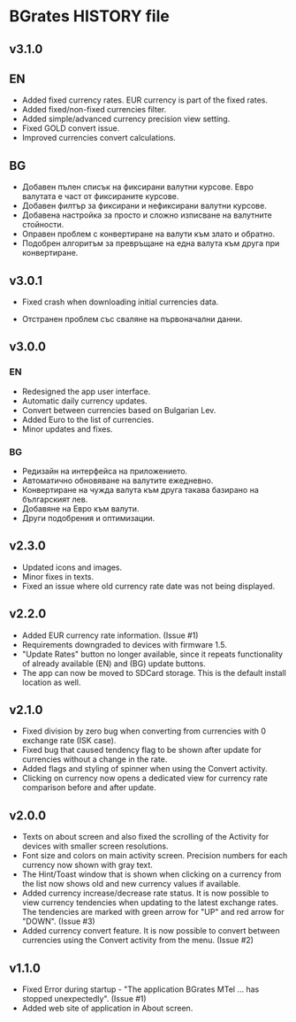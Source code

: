 BGrates HISTORY file
=====================

## v3.1.0

## EN

  * Added fixed currency rates. EUR currency is part of the fixed rates.
  * Added fixed/non-fixed currencies filter.
  * Added simple/advanced currency precision view setting.
  * Fixed GOLD convert issue.
  * Improved currencies convert calculations.

## BG

  * Добавен пълен списък на фиксирани валутни курсове. Eвро валутата е част от фиксираните курсове.
  * Добавен филтър за фиксирани и нефиксирани валутни курсове.
  * Добавена настройка за просто и сложно изписване на валутните стойности.
  * Оправен проблем с конвертиране на валути към злато и обратно.
  * Подобрен алгоритъм за превръщане на една валута към друга при конвертиране.

## v3.0.1

  * Fixed crash when downloading initial currencies data.

  * Отстранен проблем със сваляне на първоначални данни.

## v3.0.0

### EN

  * Redesigned the app user interface.
  * Automatic daily currency updates.
  * Convert between currencies based on Bulgarian Lev.
  * Added Euro to the list of currencies.
  * Minor updates and fixes.
  
### BG

  * Редизайн на интерфейса на приложението.
  * Автоматично обновяване на валутите ежедневно.
  * Конвертиране на чужда валута към друга такава базирано на българският лев.
  * Добавяне на Евро към валути.
  * Други подобрения и оптимизации.
  

## v2.3.0

  * Updated icons and images. 
  * Minor fixes in texts.
  * Fixed an issue where old currency rate date was not being displayed.

## v2.2.0

  * Added EUR currency rate information. (Issue #1)
  * Requirements downgraded to devices with firmware 1.5.  
  * "Update Rates" button no longer available, since it repeats functionality of already available (EN) and (BG) update buttons.
  * The app can now be moved to SDCard storage. This is the default install location as well.

## v2.1.0

  * Fixed division by zero bug when converting from currencies with 0 exchange rate (ISK case).
  * Fixed bug that caused tendency flag to be shown after update for currencies without a change in the rate.
  * Added flags and styling of spinner when using the Convert activity.
  * Clicking on currency now opens a dedicated view for currency rate comparison before and after update. 
  
## v2.0.0

  * Texts on about screen and also fixed the scrolling of the Activity for devices with smaller screen resolutions.
  * Font size and colors on main activity screen. Precision numbers for each currency now shown with gray text.  
  * The Hint/Toast window that is shown when clicking on a currency from the list now shows old and new currency values if available.
  * Added currency increase/decrease rate status. It is now possible to view currency tendencies when updating to the latest exchange rates. The tendencies are marked with green arrow for "UP" and red arrow for "DOWN". (Issue #3)
  * Added currency convert feature. It is now possible to convert between currencies using the Convert activity from the menu. (Issue #2)

## v1.1.0

  * Fixed Error during startup - "The application BGrates MTel ... has stopped unexpectedly". (Issue #1)
  * Added web site of application in About screen.
